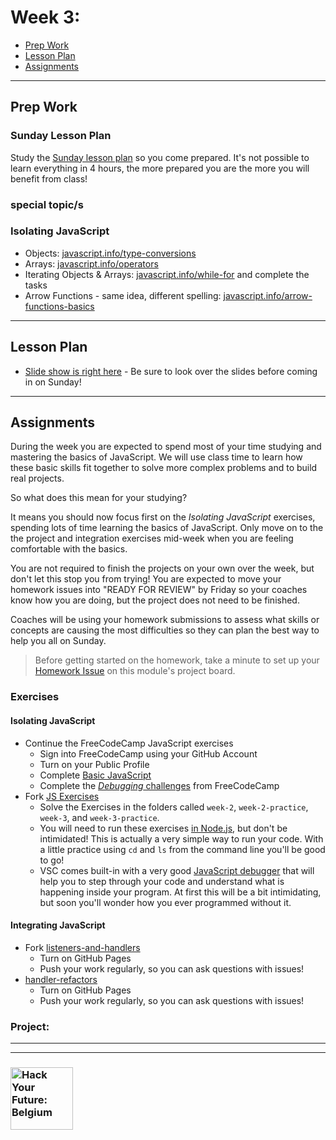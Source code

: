 # Week 3:


* [Prep Work](#prep-work)
* [Lesson Plan](#lesson-plan)
* [Assignments](#assignments)

---

## Prep Work

### Sunday Lesson Plan

Study the [Sunday lesson plan](https://hackyourfuture.be/separation-of-concerns/week-3) so you come prepared. It's not possible to learn everything in 4 hours, the more prepared you are the more you will benefit from class!

### special topic/s

### Isolating JavaScript

* Objects: [javascript.info/type-conversions](https://javascript.info/type-conversions)
* Arrays: [javascript.info/operators](https://javascript.info/operators)
* Iterating Objects & Arrays: [javascript.info/while-for](https://javascript.info/while-for) and complete the tasks
* Arrow Functions - same idea, different spelling: [javascript.info/arrow-functions-basics](https://javascript.info/arrow-functions-basics)

---

## Lesson Plan

* [Slide show is right here](https://hackyourfuture.be/separation-of-concerns/week-3) - Be sure to look over the slides before coming in on Sunday!

---

## Assignments

During the week you are expected to spend most of your time studying and mastering the basics of JavaScript. We will use class time to learn how these basic skills fit together to solve more complex problems and to build real projects.

So what does this mean for your studying?

It means you should now focus first on the _Isolating JavaScript_ exercises, spending lots of time learning the basics of JavaScript.  Only move on to the the project and integration exercises  mid-week when you are feeling comfortable with the basics.

You are not required to finish the projects on your own over the week, but don't let this stop you from trying! You are expected to move your homework issues into "READY FOR REVIEW" by Friday so your coaches know how you are doing, but the project does not need to be finished.

Coaches will be using your homework submissions to assess what skills or concepts are causing the most difficulties so they can plan the best way to help you all on Sunday.

> Before getting started on the homework, take a minute to set up your [Homework Issue](https://github.com/HackYourFutureBelgium/homework-submission#homework-issues) on this module's project board.


### Exercises

#### Isolating JavaScript

* Continue the FreeCodeCamp JavaScript exercises
  * Sign into FreeCodeCamp using your GitHub Account
  * Turn on your Public Profile
  * Complete [Basic JavaScript](https://www.freecodecamp.org/learn/javascript-algorithms-and-data-structures/basic-javascript/)
  * Complete the [_Debugging_ challenges](https://www.freecodecamp.org/learn/javascript-algorithms-and-data-structures/debugging/) from FreeCodeCamp
* Fork [JS Exercises](https://github.com/CodeYourFuture/js-exercises/)
  * Solve the Exercises in the folders called `week-2`, `week-2-practice`, `week-3`, and `week-3-practice`.
  * You will need to run these exercises [in Node.js](https://www.youtube.com/watch?v=DsH-fizHkcY), but don't be intimidated!  This is actually a very simple way to run your code.  With a little practice using `cd` and `ls` from the command line you'll be good to go!
  * VSC comes built-in with a very good [JavaScript debugger](https://www.youtube.com/watch?v=DsH-fizHkcY) that will help you to step through your code and understand what is happening inside your program.  At first this will be a bit intimidating, but soon you'll wonder how you ever programmed without it.

#### Integrating JavaScript

* Fork [listeners-and-handlers](https://github.com/hackyourfuturebelgium/listeners-and-handlers)
  * Turn on GitHub Pages
  * Push your work regularly, so you can ask questions with issues!
* [handler-refactors](https://github.com/hackyourfuturebelgium/handler-refactors)
  * Turn on GitHub Pages
  * Push your work regularly, so you can ask questions with issues!

### Project:


---
---

### <a href="https://hackyourfuture.be" target="_blank"><img src="https://user-images.githubusercontent.com/18554853/63941625-4c7c3d00-ca6c-11e9-9a76-8d5e3632fe70.jpg" width="100" height="100" alt="Hack Your Future: Belgium"></a>
